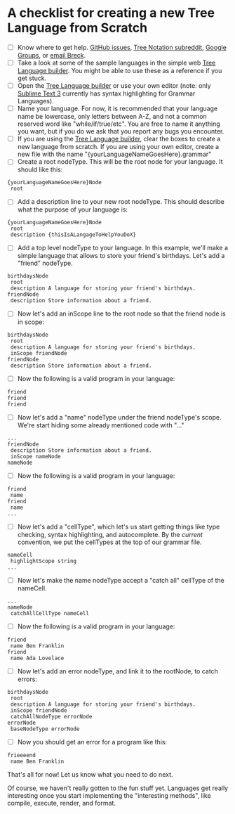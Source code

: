 A checklist for creating a new Tree Language from Scratch
=========================================================

- [ ] Know where to get help. [GitHub issues](https://github.com/treenotation/jtree/issues), [Tree Notation subreddit](https://reddit.com/r/treenotation), [Google Groups](mailto:treenotation@googlegroups.com), or [email Breck](mailto:breck7@gmail.com).
- [ ] Take a look at some of the sample languages in the simple web [Tree Language builder](https://jtree.treenotation.org/designer/). You might be able to use these as a reference if you get stuck.
- [ ] Open the [Tree Language builder](https://jtree.treenotation.org/designer/) or use your own editor (note: only [Sublime Text 3](https://www.sublimetext.com/) currently has syntax highlighting for Grammar Languages).
- [ ] Name your language. For now, it is recommended that your language name be lowercase, only letters between A-Z, and not a common reserved word like "while/if/true/etc". You are free to name it anything you want, but if you do we ask that you report any bugs you encounter.
- [ ] If you are using the [Tree Language builder](https://jtree.treenotation.org/designer/), clear the boxes to create a new language from scratch.
If you are using your own editor, create a new file with the name "{yourLanguageNameGoesHere}.grammar"
- [ ] Create a root nodeType. This will be the root node for your language. It should like this:

```
{yourLanguageNameGoesHere}Node
 root
```

- [ ] Add a description line to your new root nodeType. This should describe what the purpose of your language is:

```
{yourLanguageNameGoesHere}Node
 root
 description {thisIsALangageToHelpYouDoX}
```

- [ ] Add a top level nodeType to your language. In this example, we'll make a simple language that allows to store your friend's birthdays. Let's add a "friend" nodeType.

```
birthdaysNode
 root
 description A language for storing your friend's birthdays.
friendNode
 description Store information about a friend.
```

- [ ] Now let's add an inScope line to the root node so that the friend node is in scope:

```
birthdaysNode
 root
 description A language for storing your friend's birthdays.
 inScope friendNode
friendNode
 description Store information about a friend.
```

- [ ] Now the following is a valid program in your language:

```
friend
friend
friend
```

- [ ] Now let's add a "name" nodeType under the friend nodeType's scope. We're start hiding some already mentioned code with "..." 

```
...
friendNode
 description Store information about a friend.
 inScope nameNode
nameNode
```

- [ ] Now the following is a valid program in your language:

```
friend
 name
friend
 name
...
```

- [ ] Now let's add a "cellType", which let's us start getting things like type checking, syntax highlighting, and autocomplete. By the *current* convention, we put the cellTypes at the top of our grammar file.

```
nameCell
 highlightScope string
...
```

- [ ] Now let's make the name nodeType accept a "catch all" cellType of the nameCell.

```
...
nameNode
 catchAllCellType nameCell
```

- [ ] Now the following is a valid program in your language:

```
friend
 name Ben Franklin
friend
 name Ada Lovelace
```

- [ ] Now let's add an error nodeType, and link it to the rootNode, to catch errors:

```
birthdaysNode
 root
 description A language for storing your friend's birthdays.
 inScope friendNode
 catchAllNodeType errorNode
errorNode
 baseNodeType errorNode
```

- [ ] Now you should get an error for a program like this:

```
frieeeend
 name Ben Franklin
```

That's all for now! Let us know what you need to do next.

Of course, we haven't really gotten to the fun stuff yet. Languages get really interesting once you start implementing the "interesting methods", like compile, execute, render, and format.
